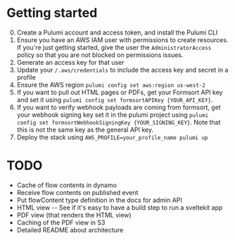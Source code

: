 # Getting started

0. Create a Pulumi account and access token, and install the Pulumi CLI
1. Ensure you have an AWS IAM user with permissions to create resources. If you're just getting started, give the user the `AdministratorAccess` policy so that you are not blocked on permissions issues.
2. Generate an access key for that user
3. Update your `/.aws/credentials` to include the access key and secret in a profile
4. Ensure the AWS region `pulumi config set aws:region us-west-2`
5. If you want to pull out HTML pages or PDFs, get your Formsort API key and set it using `pulumi config set formsortAPIKey {YOUR_API_KEY}`.
6. If you want to verify webhook payloads are coming from formsort, get your webhook signing key set it in the pulumi project using `pulumi config set formsortWebhookSigningKey {YOUR_SIGNING_KEY}`. Note that this is not the same key as the general API key.
7. Deploy the stack using `AWS_PROFILE=your_profile_name pulumi up`

# TODO

- Cache of flow contents in dynamo
- Receive flow contents on published event
- Put flowContent type definition in the docs for admin API
- HTML view
  -- See if it's easy to have a build step to run a sveltekit app
- PDF view (that renders the HTML view)
- Caching of the PDF view in S3
- Detailed README about architecture
